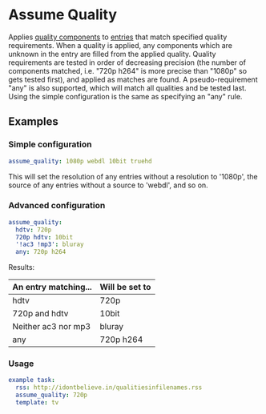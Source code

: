 # Assume Quality
Applies [quality components](/Qualities) to [entries](/Entry) that match specified quality requirements.
When a quality is applied, any components which are unknown in the entry are filled from the applied quality. Quality requirements are tested in order of decreasing precision (the number of components matched, i.e. "720p h264" is more precise than "1080p" so gets tested first), and applied as matches are found. A pseudo-requirement "any" is also supported, which will match all qualities and be tested last. Using the simple configuration is the same as specifying an "any" rule.

## Examples
### Simple configuration
```yaml
assume_quality: 1080p webdl 10bit truehd
```

This will set the resolution of any entries without a resolution to '1080p', the source of any entries without a source to 'webdl', and so on.

### Advanced configuration
```yaml
assume_quality:
  hdtv: 720p
  720p hdtv: 10bit
  '!ac3 !mp3': bluray
  any: 720p h264
```

Results:


| An entry matching... | Will be set to |
| --- | --- |
| hdtv                   | 720p      |
| 720p and hdtv          | 10bit     |
| Neither ac3 nor mp3    | bluray    |
| any                    | 720p h264 |

### Usage
```yaml
example task:
  rss: http://idontbelieve.in/qualitiesinfilenames.rss
  assume_quality: 720p
  template: tv
```